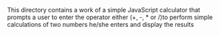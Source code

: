 This directory contains a work of a simple JavaScript calculator
that prompts a user to enter the operator either (+, -, * or /)to 
perform simple calculations of two numbers he/she enters and display
the results
